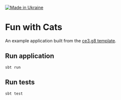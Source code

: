 [![Made in Ukraine](https://img.shields.io/badge/made_in-ukraine-ffd700.svg?labelColor=0057b7)](https://stand-with-ukraine.pp.ua)

# Fun with Cats

An example application built from the [ce3.g8 template](https://github.com/typelevel/ce3.g8).

## Run application

```shell
sbt run
```

## Run tests

```shell
sbt test
```
